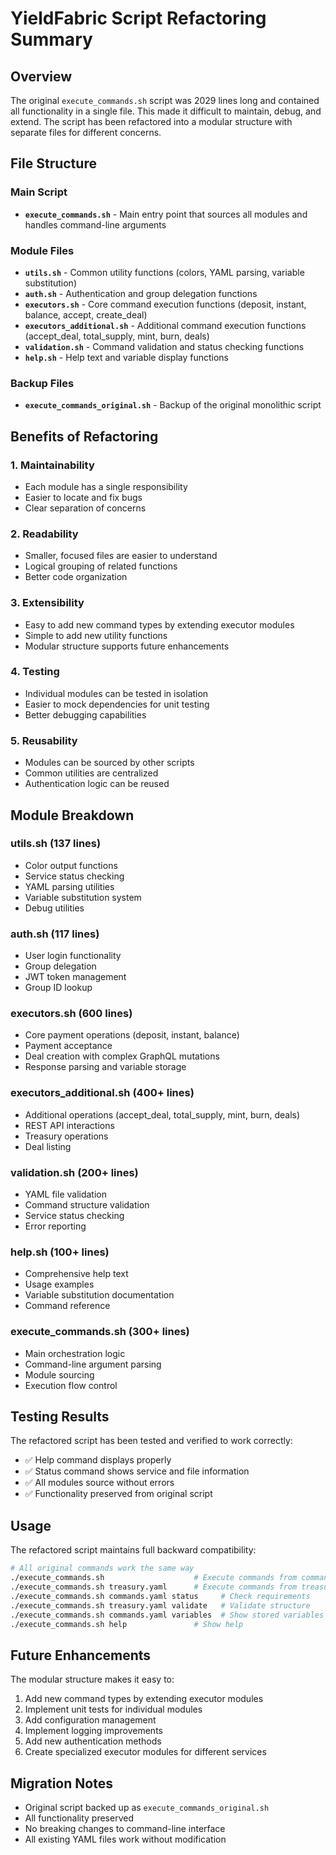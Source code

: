# YieldFabric Script Refactoring Summary

## Overview
The original `execute_commands.sh` script was 2029 lines long and contained all functionality in a single file. This made it difficult to maintain, debug, and extend. The script has been refactored into a modular structure with separate files for different concerns.

## File Structure

### Main Script
- **`execute_commands.sh`** - Main entry point that sources all modules and handles command-line arguments

### Module Files
- **`utils.sh`** - Common utility functions (colors, YAML parsing, variable substitution)
- **`auth.sh`** - Authentication and group delegation functions
- **`executors.sh`** - Core command execution functions (deposit, instant, balance, accept, create_deal)
- **`executors_additional.sh`** - Additional command execution functions (accept_deal, total_supply, mint, burn, deals)
- **`validation.sh`** - Command validation and status checking functions
- **`help.sh`** - Help text and variable display functions

### Backup Files
- **`execute_commands_original.sh`** - Backup of the original monolithic script

## Benefits of Refactoring

### 1. **Maintainability**
- Each module has a single responsibility
- Easier to locate and fix bugs
- Clear separation of concerns

### 2. **Readability**
- Smaller, focused files are easier to understand
- Logical grouping of related functions
- Better code organization

### 3. **Extensibility**
- Easy to add new command types by extending executor modules
- Simple to add new utility functions
- Modular structure supports future enhancements

### 4. **Testing**
- Individual modules can be tested in isolation
- Easier to mock dependencies for unit testing
- Better debugging capabilities

### 5. **Reusability**
- Modules can be sourced by other scripts
- Common utilities are centralized
- Authentication logic can be reused

## Module Breakdown

### utils.sh (137 lines)
- Color output functions
- Service status checking
- YAML parsing utilities
- Variable substitution system
- Debug utilities

### auth.sh (117 lines)
- User login functionality
- Group delegation
- JWT token management
- Group ID lookup

### executors.sh (600 lines)
- Core payment operations (deposit, instant, balance)
- Payment acceptance
- Deal creation with complex GraphQL mutations
- Response parsing and variable storage

### executors_additional.sh (400+ lines)
- Additional operations (accept_deal, total_supply, mint, burn, deals)
- REST API interactions
- Treasury operations
- Deal listing

### validation.sh (200+ lines)
- YAML file validation
- Command structure validation
- Service status checking
- Error reporting

### help.sh (100+ lines)
- Comprehensive help text
- Usage examples
- Variable substitution documentation
- Command reference

### execute_commands.sh (300+ lines)
- Main orchestration logic
- Command-line argument parsing
- Module sourcing
- Execution flow control

## Testing Results

The refactored script has been tested and verified to work correctly:
- ✅ Help command displays properly
- ✅ Status command shows service and file information
- ✅ All modules source without errors
- ✅ Functionality preserved from original script

## Usage

The refactored script maintains full backward compatibility:

```bash
# All original commands work the same way
./execute_commands.sh                    # Execute commands from commands.yaml
./execute_commands.sh treasury.yaml      # Execute commands from treasury.yaml
./execute_commands.sh commands.yaml status     # Check requirements
./execute_commands.sh treasury.yaml validate   # Validate structure
./execute_commands.sh commands.yaml variables  # Show stored variables
./execute_commands.sh help               # Show help
```

## Future Enhancements

The modular structure makes it easy to:
1. Add new command types by extending executor modules
2. Implement unit tests for individual modules
3. Add configuration management
4. Implement logging improvements
5. Add new authentication methods
6. Create specialized executor modules for different services

## Migration Notes

- Original script backed up as `execute_commands_original.sh`
- All functionality preserved
- No breaking changes to command-line interface
- All existing YAML files work without modification
